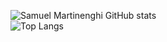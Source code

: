 ![Samuel Martinenghi GitHub stats](https://github-readme-stats.vercel.app/api?username=MartDSam&include_all_commits=true&show_icons=true&count_private=true&theme=dark)
<br>
![Top Langs](https://github-readme-stats.vercel.app/api/top-langs/?username=MartDSam&layout=compact)
